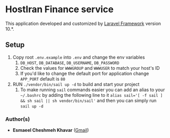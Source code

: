 # HostIran Finance service

This application developed and customized by [Laravel Framework](https://laravel.com/)  version 10.*.

## Setup
1. Copy root `.env.example` into `.env` and change the env variables
   1. `DB_HOST`, `DB_DATABASE`, `DB_USERNAME`, `DB_PASSWORD`
   2. Check the values for `WWWGROUP` and `WWWUSER` to match your host's ID
   3. If you'd like to change the default port for application change `APP_PORT` default is `80`
2. RUN `./vendor/bin/sail up -d` to build and start your project
    1. To make running `sail` commands easier you can add an alias to your `~/.bashrc` by adding the following line to it
    `alias sail='[ -f sail ] && sh sail || sh vendor/bin/sail'` and then you can simply run `sail up -d`

### Author(s)
* **Esmaeel Cheshmeh Khavar** ([Gmail](mailto:e.cheshmehkhavar@gmail.com))
